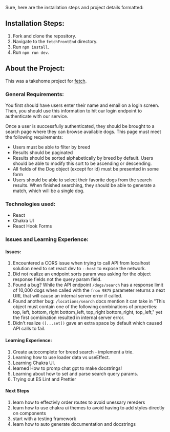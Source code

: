 Sure, here are the installation steps and project details formatted:

## Installation Steps:

1. Fork and clone the repository.
2. Navigate to the `fetchFrontEnd` directory.
3. Run `npm install`.
4. Run `npm run dev`.

## About the Project:

This was a takehome project for [fetch](https://fetch.com/).

### General Requirements:

You first should have users enter their name and email on a login screen. Then, you should use this information to hit our login endpoint to authenticate with our service.

Once a user is successfully authenticated, they should be brought to a search page where they can browse available dogs. This page must meet the following requirements:

- Users must be able to filter by breed
- Results should be paginated
- Results should be sorted alphabetically by breed by default. Users should be able to modify this sort to be ascending or descending.
- All fields of the Dog object (except for id) must be presented in some form
- Users should be able to select their favorite dogs from the search results. When finished searching, they should be able to generate a match, which will be a single dog.

### Technologies used:

- React
- Chakra UI
- React Hook Forms

### Issues and Learning Experience:

#### Issues:

1. Encountered a CORS issue when trying to call API from localhost solution need to set react dev to `--host` to expose the network.
2. Did not realize an endpoint sorts param was asking for the object response fields not the query param field.
3. Found a bug? While the API endpoint `/dogs/search` has a response limit of 10,000 dogs when called with the `from 9875` parameter returns a next URL that will cause an internal server error if called.
4. Found another bug: `/locations/search` docs mention it can take in "This object must contain one of the following combinations of properties: top, left, bottom, right bottom_left, top_right bottom_right, top_left," yet the first combination resulted in internal server error.
5. Didn't realize `([...set])` gave an extra space by default which caused API calls to fail.

#### Learning Experience:

1. Create autocomplete for breed search - implement a trie.
2. Learning how to use loader data vs useEffect.
3. Learning Chakra UI.
4. learned How to promp chat gpt to make docstrings!
5. Learning about how to set and parse search query params.
6. Trying out ES Lint and Prettier


#### Next Steps 
1. learn how to effectivly order routes to avoid unessary rereders 
2. learn how to use chakra ui themes to avoid having to add styles directly on components
3. start with a testing framework
4. learn how to auto generate documentation and docstrings

